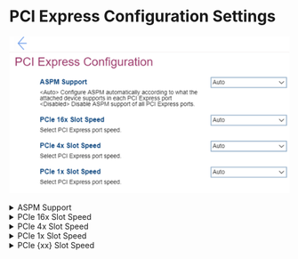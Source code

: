# PCI Express Configuration Settings #
![](./img/pciexpressconfig.png)

<details><summary>ASPM Support</summary>
One of 2 possible states for ASPM (Active State Power Management) Support:

1. **Auto** – configure ASPM automatically according to what the attached device supports in each PCI (Peripheral Component Interconnect) Express port. Default.
2. Disabled – Disable ASPM support of all PCI Express ports. 

| WMI Setting name | Values | SVP Req'd | AMD/Intel |
|:---|:---|:---|:---|
|  |  |  | Both |
</details>


<details><summary>PCIe 16x Slot Speed</summary>
One of 5 options to select PCI Express port speed:

1. **Auto** – Default. 
2. Gen 1
3. Gen 2
4. Gen 3
5. Gen 4

| WMI Setting name | Values | SVP Req'd | AMD/Intel |
|:---|:---|:---|:---|
|  |  |  | Both |
</details>


<details><summary>PCIe 4x Slot Speed</summary>
One of 4 options to select PCI Express port speed:

1. **Auto** – Default. 
2. Gen 1
3. Gen 2
4. Gen 3

| WMI Setting name | Values | SVP Req'd | AMD/Intel |
|:---|:---|:---|:---|
|  |  |  | Both |
</details>


<details><summary>PCIe 1x Slot Speed</summary>
One of 4 options to select PCI Express port speed:

1. **Auto** – Default. 
2. Gen 1
3. Gen 2
4. Gen 3

| WMI Setting name | Values | SVP Req'd | AMD/Intel |
|:---|:---|:---|:---|
|  |  |  | Both |
</details>


<details><summary>PCIe {xx} Slot Speed</summary>
The {xx} is the item name based on the motherboard silkscreen.<br>
One of 4 options:

1. **Auto** – Default. 
2. Gen 1
3. Gen 2
4. Gen 3

| WMI Setting name | Values | SVP Req'd | AMD/Intel |
|:---|:---|:---|:---|
| PCIe{xx}Slot1Speed |  |  | Both |
</details>